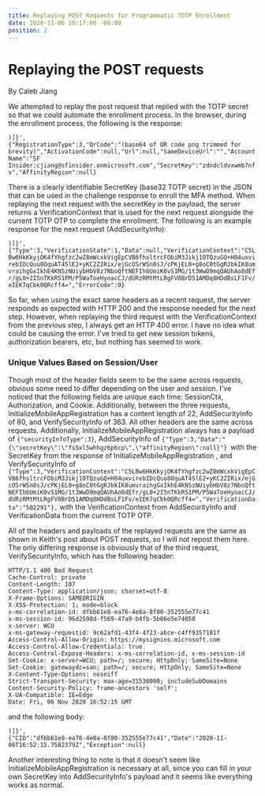```yaml
---
title: Replaying POST Requests for Programmatic TOTP Enrollment
date: 2020-11-06 10:17:00 -06:00
position: 2
---
```


# Replaying the POST requests

By Caleb Jiang

We attempted to replay the post request that replied with the TOTP secret so that we could automate the enrollment process. In the browser, during the enrollment process, the following is the response:

`)]}',`\
`{"RegistrationType":3,"QrCode":"(base64 of QR code png trimmed for brevity)","ActivationCode":null,"Url":null,"SameDeviceUrl":"","AccountName":"SF Insider:cjiang@sfinsider.onmicrosoft.com","SecretKey":"zdndcldvxwmb7nfv","AffinityRegion":null}`

There is a clearly identifiable SecretKey (base32 TOTP secret) in the JSON that can be used in the challenge response to enroll the MFA method. When replaying the next request with the secretKey in the payload, the server returns a VerificationContext that is used for the next request alongside the current TOTP OTP to complete the enrollment. The following is an example response for the next request (AddSecurityInfo):

`)]}',
`\
`{"Type":3,"VerificationState":1,"Data":null,"VerificationContext":"C5LBw6HkKkyjOK4fYhgfzc2wZ8mWcxkVigEpCVB6fhsltrcFObiM3Jikj1OTQzuGQ+H04uxvirebIDcQuu8OquAT4SlE2+yKC2ZIRix/ejGcOSrWSn0sJ/cPKjEL0+g8oC0tGgRJbkIK8umvraihgGxIkhE4KNSzNUiybHbV8z7NboQftNEFIh6UmiK0vS1MG/1t3WwD9mqQAUhAo8dEfr/gL0+2I5nTKkR51PM/P5WaToeHyoacCJ/dURzRMtMtLRgFV0BrD51AMDq8HDdBsLF1Fv/eIEK7qCbk0QRcff4=","ErrorCode":0}`

So far, when using the exact same headers as a recent request, the server responds as expected with HTTP 200 and the response needed for the next step. However, when replaying the third request with the VerificationContext from the previous step, I always get an HTTP 400 error. I have no idea what could be causing the error. I've tried to get new session tokens, authorization bearers, etc, but nothing has seemed to work.

### Unique Values Based on Session/User

Though most of the header fields seem to be the same across requests, obvious some need to differ depending on the user and session. I've noticed that the following fields are unique each time: SessionCtx, Authorization, and Cookie. Additionally, between the three requests, InitializeMobileAppRegistration has a content length of 22, AddSecurityInfo of 80, and VerifySecurityInfo of 363. All other headers are the same across requests. Additionally, InitializeMobileAppRegistration always has a payload of `{"securityInfoType":3}`, AddSecurityInfo of `{"Type":3,"Data":"{\"secretKey\":\"fs5xl5whhgz6p6cp\",\"affinityRegion\":null}"} `with the SecretKey from the response of InitializeMobileAppRegistration , and VerifySecurityInfo of `{"Type":3,"VerificationContext":"C5LBw6HkKkyjOK4fYhgfzc2wZ8mWcxkVigEpCVB6fhsltrcFObiM3Jikj1OTQzuGQ+H04uxvirebIDcQuu8OquAT4SlE2+yKC2ZIRix/ejGcOSrWSn0sJ/cPKjEL0+g8oC0tGgRJbkIK8umvraihgGxIkhE4KNSzNUiybHbV8z7NboQftNEFIh6UmiK0vS1MG/1t3WwD9mqQAUhAo8dEfr/gL0+2I5nTKkR51PM/P5WaToeHyoacCJ/dURzRMtMtLRgFV0BrD51AMDq8HDdBsLF1Fv/eIEK7qCbk0QRcff4=","VerificationData":"502291"},` with the VerificationContext from  AddSecurityInfo and VerificationData from the current TOTP OTP.

All of the headers and payloads of the replayed requests are the same as shown in Keith's post about POST requests, so I will not repost them here. The only differing response is obviously that of the third request, VerifySecurityInfo, which has the following header: 

`HTTP/1.1 400 Bad Request
`\
`Cache-Control: private
`\
`Content-Length: 107
`\
`Content-Type: application/json; charset=utf-8
`\
`X-Frame-Options: SAMEORIGIN
`\
`X-XSS-Protection: 1; mode=block
`\
`x-ms-correlation-id: dfbb61e8-ea76-4e8a-8f80-352555e77c41
`\
`x-ms-session-id: 96d2598d-f569-47a9-b4fb-5b06e5e74058
`\
`x-server: WCU
`\
`x-ms-gateway-requestid: 9c62afd1-43f4-4f23-abce-c4ff9357181f
`\
`Access-Control-Allow-Origin: https://mysignins.microsoft.com
`\
`Access-Control-Allow-Credentials: true
`\
`Access-Control-Expose-Headers: x-ms-correlation-id, x-ms-session-id
`\
`Set-Cookie: x-server=WCU; path=/; secure; HttpOnly; SameSite=None
`\
`Set-Cookie: gatewaydc=san; path=/; secure; HttpOnly; SameSite=None
`\
`X-Content-Type-Options: nosniff
`\
`Strict-Transport-Security: max-age=31536000; includeSubDomains
`\
`Content-Security-Policy: frame-ancestors 'self';
`\
`X-UA-Compatible: IE=Edge
`\
`Date: Fri, 06 Nov 2020 16:52:15 GMT`

and the following body:

`)]}',
`\
`{"CID":"dfbb61e8-ea76-4e8a-8f80-352555e77c41","Date":"2020-11-06T16:52:15.7582379Z","Exception":null}`

Another interesting thing to note is that it doesn't seem like InitializeMobileAppRegistration is necessary at all, since you can fill in your own SecretKey into AddSecurityInfo's payload and it seems like everything works as normal.
